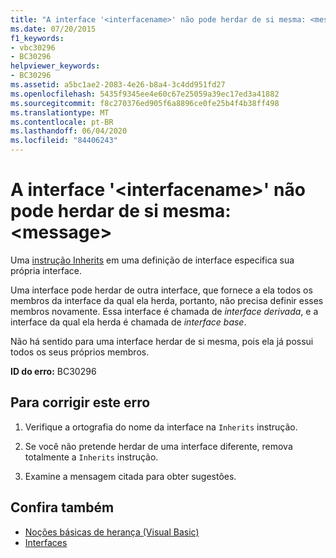 ```yaml
---
title: "A interface '<interfacename>' não pode herdar de si mesma: <message>"
ms.date: 07/20/2015
f1_keywords:
- vbc30296
- BC30296
helpviewer_keywords:
- BC30296
ms.assetid: a5bc1ae2-2083-4e26-b8a4-3c4dd951fd27
ms.openlocfilehash: 5435f9345ee4e60c67e25059a39ec17ed3a41882
ms.sourcegitcommit: f8c270376ed905f6a8896ce0fe25b4f4b38ff498
ms.translationtype: MT
ms.contentlocale: pt-BR
ms.lasthandoff: 06/04/2020
ms.locfileid: "84406243"
---
```

# <a name="interface-interfacename-cannot-inherit-from-itself-message"></a>A interface '\<interfacename>' não pode herdar de si mesma: \<message>
Uma [instrução Inherits](../language-reference/statements/inherits-statement.md) em uma definição de interface especifica sua própria interface.  
  
 Uma interface pode herdar de outra interface, que fornece a ela todos os membros da interface da qual ela herda, portanto, não precisa definir esses membros novamente. Essa interface é chamada de *interface derivada*, e a interface da qual ela herda é chamada de *interface base*.  
  
 Não há sentido para uma interface herdar de si mesma, pois ela já possui todos os seus próprios membros.  
  
 **ID do erro:** BC30296  
  
## <a name="to-correct-this-error"></a>Para corrigir este erro  
  
1. Verifique a ortografia do nome da interface na `Inherits` instrução.  
  
2. Se você não pretende herdar de uma interface diferente, remova totalmente a `Inherits` instrução.  
  
3. Examine a mensagem citada para obter sugestões.  
  
## <a name="see-also"></a>Confira também

- [Noções básicas de herança (Visual Basic)](../programming-guide/language-features/objects-and-classes/inheritance-basics.md)
- [Interfaces](../programming-guide/language-features/interfaces/index.md)
